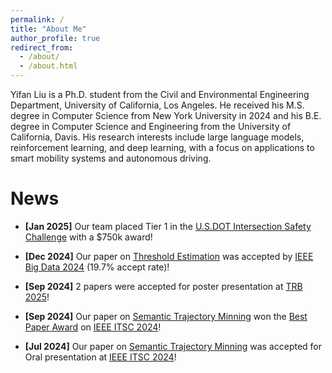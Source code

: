 ```yaml
---
permalink: /
title: "About Me"
author_profile: true
redirect_from: 
  - /about/
  - /about.html
---
```


Yifan Liu is a Ph.D. student from the Civil and Environmental Engineering Department, University of California, Los Angeles. He received his M.S. degree in Computer Science from New York University in 2024 and his B.E. degree in Computer Science and Engineering from the University of California, Davis. His research interests include large language models, reinforcement learning, and deep learning, with a focus on applications to smart mobility systems and autonomous driving.

# News
* **[Jan 2025]** Our team placed Tier 1 in the [U.S.DOT Intersection Safety Challenge](https://www.transportation.gov/briefing-room/us-dot-announces-winners-intersection-safety-challenge-stage-1b-system-assessment-and) with a $750k award!

* **[Dec 2024]** Our paper on [Threshold Estimation](https://scholar.google.com/citations?view_op=view_citation&hl=en&user=pplw1EYAAAAJ&citation_for_view=pplw1EYAAAAJ:ufrVoPGSRksC) was accepted by [IEEE Big Data 2024](https://www3.cs.stonybrook.edu/~ieeebigdata2024/) (19.7% accept rate)!
* **[Sep 2024]** 2 papers were accepted for poster presentation at [TRB 2025](https://trb-annual-meeting.nationalacademies.org/)!
* **[Sep 2024]** Our paper on [Semantic Trajectory Minning](https://scholar.google.com/citations?view_op=view_citation&hl=en&user=pplw1EYAAAAJ&citation_for_view=pplw1EYAAAAJ:UeHWp8X0CEIC) won the [Best Paper Award](https://ieee-itsc.org/2024/awards/) on [IEEE ITSC 2024](https://ieee-itsc.org/2024/)!
* **[Jul 2024]** Our paper on [Semantic Trajectory Minning](https://scholar.google.com/citations?view_op=view_citation&hl=en&user=pplw1EYAAAAJ&citation_for_view=pplw1EYAAAAJ:UeHWp8X0CEIC) was accepted for Oral presentation at [IEEE ITSC 2024](https://ieee-itsc.org/2024/)!


